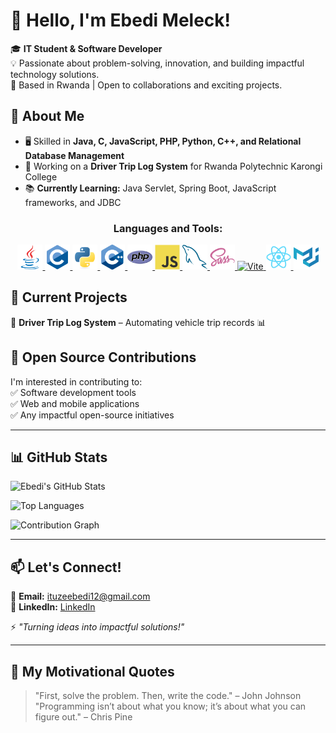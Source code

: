 # 👋 Hello, I'm Ebedi Meleck!  

🎓 **IT Student & Software Developer**  
💡 Passionate about problem-solving, innovation, and building impactful technology solutions.  
📍 Based in Rwanda | Open to collaborations and exciting projects.  

## 🚀 About Me  
- 🖥️ Skilled in **Java, C, JavaScript, PHP, Python, C++, and Relational Database Management**  
- 🔧 Working on a **Driver Trip Log System** for Rwanda Polytechnic Karongi College  
- 📚 **Currently Learning:** Java Servlet, Spring Boot, JavaScript frameworks, and JDBC  

<h3 align="center">Languages and Tools:</h3>
<p align="center">
  <a href="https://www.java.com" target="_blank" rel="noreferrer">
    <img src="https://raw.githubusercontent.com/devicons/devicon/master/icons/java/java-original.svg" alt="Java" width="40" height="40"/>
  </a>
  <a href="https://www.w3schools.com/c/" target="_blank" rel="noreferrer">
    <img src="https://raw.githubusercontent.com/devicons/devicon/master/icons/c/c-original.svg" alt="C" width="40" height="40"/>
  </a>
  <a href="https://www.python.org" target="_blank" rel="noreferrer">
    <img src="https://raw.githubusercontent.com/devicons/devicon/master/icons/python/python-original.svg" alt="Python" width="40" height="40"/>
  </a>
  <a href="https://isocpp.org/" target="_blank" rel="noreferrer">
    <img src="https://raw.githubusercontent.com/devicons/devicon/master/icons/cplusplus/cplusplus-original.svg" alt="C++" width="40" height="40"/>
  </a>
  <a href="https://www.php.net" target="_blank" rel="noreferrer">
    <img src="https://raw.githubusercontent.com/devicons/devicon/master/icons/php/php-original.svg" alt="PHP" width="40" height="40"/>
  </a>
  <a href="https://developer.mozilla.org/en-US/docs/Web/JavaScript" target="_blank" rel="noreferrer">
    <img src="https://raw.githubusercontent.com/devicons/devicon/master/icons/javascript/javascript-original.svg" alt="JavaScript" width="40" height="40"/>
  </a>
  <a href="https://www.mysql.com/" target="_blank" rel="noreferrer">
    <img src="https://raw.githubusercontent.com/devicons/devicon/master/icons/mysql/mysql-original.svg" alt="MySQL" width="40" height="40"/>
  </a>
  <a href="https://sass-lang.com/" target="_blank" rel="noreferrer">
    <img src="https://raw.githubusercontent.com/devicons/devicon/master/icons/sass/sass-original.svg" alt="SASS" width="40" height="40"/>
  </a>
  <a href="https://vitejs.dev/" target="_blank" rel="noreferrer">
    <img src="https://seeklogo.com/images/V/vite-logo-BFD4283991-seeklogo.com.png" alt="Vite" width="40" height="40"/>
  </a>
  <a href="https://reactjs.org/" target="_blank" rel="noreferrer">
    <img src="https://raw.githubusercontent.com/devicons/devicon/master/icons/react/react-original.svg" alt="React" width="40" height="40"/>
  </a>
  <a href="https://mui.com/" target="_blank" rel="noreferrer">
    <img src="https://raw.githubusercontent.com/devicons/devicon/master/icons/materialui/materialui-original.svg" alt="Material UI" width="40" height="40"/>
  </a>
</p>


## 📌 Current Projects  
🔹 **Driver Trip Log System** – Automating vehicle trip records 📊  

## 🤝 Open Source Contributions  
I'm interested in contributing to:  
✅ Software development tools    
✅ Web and mobile applications  
✅ Any impactful open-source initiatives  

---

## 📊 GitHub Stats

![Ebedi's GitHub Stats](https://github-readme-stats.vercel.app/api?username=ISONIC0788&show_icons=true&theme=radical&count_private=true)

![Top Languages](https://github-readme-stats.vercel.app/api/top-langs/?username=ISONIC0788&layout=compact&theme=radical)


![Contribution Graph](https://github-readme-activity-graph.vercel.app/graph?username=ISONIC0788&theme=github-compact)


---

## 📫 Let's Connect!  

📧 **Email:** ituzeebedi12@gmail.com  
🔗 **LinkedIn:** [LinkedIn](https://www.linkedin.com/in/ituze-agacyo-ebed-meleck-65a13b2b7/)   

⚡ *"Turning ideas into impactful solutions!"*  

---

## 💬 My Motivational Quotes  
> "First, solve the problem. Then, write the code." – John Johnson  
> "Programming isn’t about what you know; it’s about what you can figure out." – Chris Pine  
